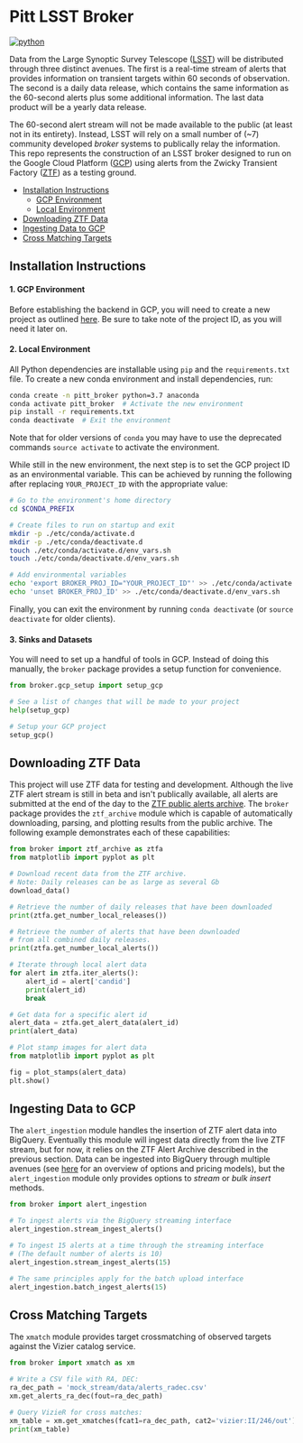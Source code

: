 # Pitt LSST Broker

[![python](https://img.shields.io/badge/python-3.7-g.svg)]() 

Data from the Large Synoptic Survey Telescope ([LSST](https://www.lsst.org)) will be distributed through three distinct avenues. The first is a real-time stream of alerts that provides information on transient targets within 60 seconds of observation. The second is a daily data release, which contains the same information as the 60-second alerts plus some additional information. The last data product will be a yearly data release.

The 60-second alert stream will not be made available to the public (at least not in its entirety). Instead, LSST will rely on a small number of (~7) community developed *broker* systems to publically relay the information. This repo represents the construction of an LSST broker designed to run on the Google Cloud Platform ([GCP](https://cloud.google.com)) using alerts from the Zwicky Transient Factory ([ZTF](https://www.ztf.caltech.edu)) as a testing ground.



- [Installation Instructions](#installation-instructions)
  - [GCP Environment](#gcp-environment)
  - [Local Environment](#local-environment)
- [Downloading ZTF Data](#downloading-ztf-data)
- [Ingesting Data to GCP](#ingesting-data-to-gcp)
- [Cross Matching Targets](#cross-matching-targets)



## Installation Instructions

#### 1. GCP Environment

Before establishing the backend in GCP, you will need to create a new project as outlined [here](https://cloud.google.com/resource-manager/docs/creating-managing-projects). Be sure to take note of the project ID, as you will need it later on.

#### 2. Local Environment

All Python dependencies are installable using `pip` and the `requirements.txt` file. To create a new conda environment and install dependencies, run:

```bash
conda create -n pitt_broker python=3.7 anaconda
conda activate pitt_broker  # Activate the new environment
pip install -r requirements.txt
conda deactivate  # Exit the environment
```

Note that for older versions of `conda` you may have to use the deprecated commands `source activate` to activate the environment. 

While still in the new environment, the next step is to set the GCP project ID as an environmental variable. This can be achieved by running the following after replacing `YOUR_PROJECT_ID` with the appropriate value:

```bash
# Go to the environment's home directory
cd $CONDA_PREFIX

# Create files to run on startup and exit
mkdir -p ./etc/conda/activate.d
mkdir -p ./etc/conda/deactivate.d
touch ./etc/conda/activate.d/env_vars.sh
touch ./etc/conda/deactivate.d/env_vars.sh

# Add environmental variables
echo 'export BROKER_PROJ_ID="YOUR_PROJECT_ID"' >> ./etc/conda/activate.d/env_vars.sh
echo 'unset BROKER_PROJ_ID' >> ./etc/conda/deactivate.d/env_vars.sh
```

Finally, you can exit the environment by running `conda deactivate` (or `source deactivate` for older clients).

#### 3. Sinks and Datasets

You will need to set up a handful of tools in GCP. Instead of doing this manually, the `broker` package provides a setup function for convenience.

```python
from broker.gcp_setup import setup_gcp

# See a list of changes that will be made to your project
help(setup_gcp)

# Setup your GCP project
setup_gcp()

```



## Downloading ZTF Data

This project will use ZTF data for testing and development. Although the live ZTF alert stream is still in beta and isn't publically available, all alerts are submitted at the end of the day to the [ZTF public alerts archive](https://ztf.uw.edu/alerts/public/). The `broker` package provides the `ztf_archive` module which is capable of automatically downloading, parsing, and plotting results from the public archive. The following example demonstrates each of these capabilities: 

```python
from broker import ztf_archive as ztfa
from matplotlib import pyplot as plt

# Download recent data from the ZTF archive.
# Note: Daily releases can be as large as several Gb
download_data()

# Retrieve the number of daily releases that have been downloaded
print(ztfa.get_number_local_releases())

# Retrieve the number of alerts that have been downloaded
# from all combined daily releases.
print(ztfa.get_number_local_alerts())

# Iterate through local alert data
for alert in ztfa.iter_alerts():
    alert_id = alert['candid']
    print(alert_id)
    break

# Get data for a specific alert id
alert_data = ztfa.get_alert_data(alert_id)
print(alert_data)

# Plot stamp images for alert data
from matplotlib import pyplot as plt

fig = plot_stamps(alert_data)
plt.show()
```



## Ingesting Data to GCP

The `alert_ingestion` module handles the insertion of ZTF alert data into BigQuery. Eventually this module will ingest data directly from the live ZTF stream, but for now, it relies on the ZTF Alert Archive described in the previous section. Data can be ingested into BigQuery through multiple avenues (see [here](https://cloud.google.com/bigquery/docs/loading-data) for an overview of options and pricing models), but the `alert_ingestion` module only provides options to *stream* or *bulk insert* methods.

```python
from broker import alert_ingestion

# To ingest alerts via the BigQuery streaming interface
alert_ingestion.stream_ingest_alerts()

# To ingest 15 alerts at a time through the streaming interface
# (The default number of alerts is 10)
alert_ingestion.stream_ingest_alerts(15)

# The same principles apply for the batch upload interface
alert_ingestion.batch_ingest_alerts(15)
```



## Cross Matching Targets

The `xmatch` module provides target crossmatching of observed targets against the Vizier catalog service.

```python
from broker import xmatch as xm

# Write a CSV file with RA, DEC:
ra_dec_path = 'mock_stream/data/alerts_radec.csv'
xm.get_alerts_ra_dec(fout=ra_dec_path)

# Query VizieR for cross matches:
xm_table = xm.get_xmatches(fcat1=ra_dec_path, cat2='vizier:II/246/out')
print(xm_table)
```